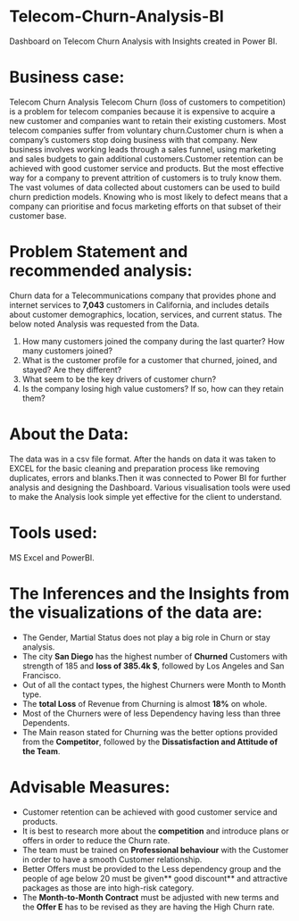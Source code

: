 # Telecom-Churn-Analysis-BI
 Dashboard on Telecom Churn Analysis with Insights created in Power BI.

# Business case: 

Telecom Churn Analysis Telecom Churn (loss of customers to competition) is a problem for telecom companies because it is expensive to acquire a new customer and companies want to retain their existing customers. Most telecom companies suffer from voluntary churn.Customer churn is when a company’s customers stop doing business with that company.  New business involves working leads through a sales funnel, using marketing and sales budgets to gain additional customers.Customer retention can be achieved with good customer service and products. But the most effective way for a company to prevent attrition of customers is to truly know them. The vast volumes of data collected about customers can be used to build churn prediction models. Knowing who is most likely to defect means that a company can prioritise and focus marketing efforts on that subset of their customer base.


# Problem Statement and recommended analysis:

Churn data for a Telecommunications company that provides phone and internet services to **7,043** customers in California, and includes details about customer demographics, location, services, and current status. The below noted Analysis was requested from the Data.

1. How many customers joined the company during the last quarter? How many customers joined?
2. What is the customer profile for a customer that churned, joined, and stayed? Are they different?
3. What seem to be the key drivers of customer churn?
4. Is the company losing high value customers? If so, how can they retain them?


# About the Data:

The data was in a csv file format. After the hands on data it was taken to EXCEL for the basic cleaning and preparation process like removing duplicates, errors and blanks.Then it was connected to Power BI for further analysis and designing the Dashboard. Various visualisation tools were used to make the Analysis look simple yet effective for the client to understand.

# Tools used:
MS Excel and PowerBI.

# The Inferences and the Insights from the visualizations of the data are:


-	The Gender, Martial Status does not play a big role in Churn or stay analysis.
-	The city **San Diego** has the highest number of **Churned** Customers with strength of 185 and **loss of 385.4k $**, followed by Los Angeles and San Francisco.
-	Out of all the contact types, the highest Churners were Month to Month type.
-	The **total Loss** of Revenue from Churning is almost **18%** on whole.
-	Most of the Churners were of less Dependency having less than three Dependents.
-	The Main reason stated for Churning was the better options provided from the **Competitor**, followed by the **Dissatisfaction and Attitude of the Team**.

# Advisable Measures:

-	Customer retention can be achieved with good customer service and products.
-	It is best to research more about the **competition** and introduce plans or offers in order to reduce the Churn rate.
-	The team must be trained on **Professional behaviour** with the Customer in order to have a smooth Customer relationship.
-	Better Offers must be provided to the Less dependency group and the people of age below 20 must be given** good discount** and attractive packages as those are into high-risk category.
-	The **Month-to-Month Contract** must be adjusted with new terms and the **Offer E** has to be revised as they are having the High Churn rate.











